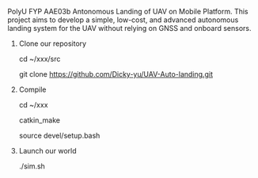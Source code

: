 PolyU FYP AAE03b Antonomous Landing of UAV on Mobile Platform.
This project aims to develop a simple, low-cost, and advanced autonomous landing system for the UAV without relying on GNSS and onboard sensors.


1. Clone our repository

   cd ~/xxx/src

   git clone https://github.com/Dicky-yu/UAV-Auto-landing.git

2. Compile

   cd ~/xxx

   catkin_make

   source devel/setup.bash

3. Launch our world

   ./sim.sh
